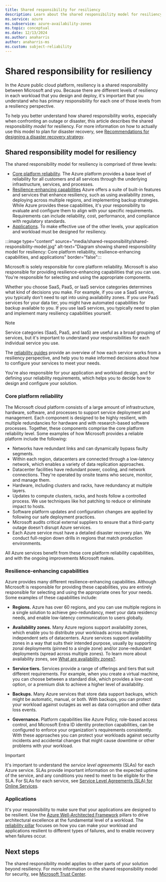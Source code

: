 ```yaml
---
title: Shared responsibility for resiliency
description: Learn about the shared responsibility model for resiliency in the Azure cloud platform.
ms.service: azure
ms.subservice: azure-availability-zones
ms.topic: conceptual
ms.date: 12/13/2024
ms.author: anaharris
author: anaharris-ms
ms.custom: subject-reliability
---
```


# Shared responsibility for resiliency

In the Azure public cloud platform, resiliency is a shared responsibility between Microsoft and you. Because there are different levels of resiliency in each workload that you design and deploy, it's important that you understand who has primary responsibility for each one of those levels from a resiliency perspective.

To help you better understand how shared responsibility works, especially when confronting an outage or disaster, this article describes the shared responsibility *model* for resiliency. For more information on how to actually use this model to plan for disaster recovery, see [Recommendations for designing a disaster recovery strategy](/azure/well-architected/reliability/disaster-recovery).

## Shared responsibility model for resiliency

The shared responsibility model for resiliency is comprised of three levels:

- [Core platform reliability](#core-platform-reliability). The Azure platform provides a base level of reliability for all customers and all services through the underlying infrastructure, services, and processes.
- [Resilience-enhancing capabilities](#resilience-enhancing-capabilities) Azure offers a suite of built-in features and services that enhance resiliency, such as using availability zones, deploying across multiple regions, and implementing backup strategies. While Azure provides these capabilities, it's your responsibility to evaluate and configure them to align with your specific requirements. Requirements can include reliability, cost, performance, and compliance with regulatory standards.
- [Applications](#applications). To make effective use of the other levels, your application and workload must be designed for resiliency.

:::image type="content" source="media/shared-responsibility/shared-responsibility-model.jpg" alt-text="Diagram showing shared responsibility model for resiliency: Core platform reliability, resilience-enhancing capabilities, and applications" border="false":::

Microsoft is solely responsible for core platform reliability. Microsoft is also responsible for providing resilience-enhancing capabilities that you can use. You're responsible for selecting and using the appropriate components.

Whether you choose SaaS, PaaS, or IaaS service categories determines what kind of decisions you make. For example, if you use a SaaS service, you typically don't need to opt into using availability zones. If you use PaaS services for your data tier, you might have automated capabilities for backup available to you. If you use IaaS services, you typically need to plan and implement many resiliency capabilities yourself.

> [!NOTE]
> Service categories (SaaS, PaaS, and IaaS) are useful as a broad grouping of services, but it's important to understand your responsibilities for each individual service you use.
>
> The [reliability guides](./overview-reliability-guidance.md) provide an overview of how each service works from a resiliency perspective, and help you to make informed decisions about how to configure your services to meet your needs.

You're also responsible for your application and workload design, and for defining your reliability requirements, which helps you to decide how to design and configure your solution.

### Core platform reliability

The Microsoft cloud platform consists of a large amount of infrastructure, hardware, software, and processes to support service deployment and management. Each component is designed to be highly resilient, with multiple redundancies for hardware and with research-based software processes. Together, these components comprise the core platform reliability level. Some examples of how Microsoft provides a reliable platform include the following:

- Networks have redundant links and can dynamically bypass faulty segments.
- Within each region, datacenters are connected through a low-latency network, which enables a variety of data replication approaches.
- Datacenter facilities have redundant power, cooling, and network connections. They're operated by onsite teams who secure, monitor, and manage them.
- Hardware, including clusters and racks, have redundancy at multiple layers.
- Updates to compute clusters, racks, and hosts follow a controlled process. We use techniques like hot patching to reduce or eliminate impact to hosts.
- Software platform updates and configuration changes are applied by following our safe deployment practices.
- Microsoft audits critical external suppliers to ensure that a third-party outage doesn't disrupt Azure services.
- Each Azure service must have a detailed disaster recovery plan. We conduct full-region down drills in regions that match production environments.

All Azure services benefit from these core platform reliability capabilities, and with the ongoing improvements Microsoft makes.

### Resilience-enhancing capabilities

Azure provides many different resilience-enhancing capabilities. Although Microsoft is responsible for providing these capabilities, you are entirely responsible for selecting and using the appropriate ones for your needs. Some examples of these capabilities include:

- **Regions.** Azure has over 60 regions, and you can use multiple regions in a single solution to achieve geo-redundancy, meet your data residency needs, and enable low-latency communication to users globally.

- **Availability zones.** Many Azure regions support availability zones, which enable you to distribute your workloads across multiple independent sets of datacenters. Azure services support availability zones in a way that suits their intended purpose, usually by supporting zonal deployments (pinned to a single zone) and/or zone-redundant deployments (spread across multiple zones). To learn more about availability zones, see [What are availability zones?](./availability-zones-overview.md).

- **Service tiers.** Services provide a range of offerings and tiers that suit different requirements. For example, when you create a virtual machine, you can choose between a standard disk, which provides a low-cost option, or a premium disk to achieve a higher level of availability.

- **Backups.** Many Azure services that store data support backups, which might be automatic, manual, or both. With backups, you can protect your workload against outages as well as data corruption and other data loss events.

- **Governance.** Platform capabilities like Azure Policy, role-based access control, and Microsoft Entra ID identity protection capabilities, can be configured to enforce your organization's requirements consistently. With these approaches you can protect your workloads against security incidents and accidental changes that might cause downtime or other problems with your workload.

> [!IMPORTANT]
> It's important to understand the *service level agreements* (SLAs) for each Azure service. SLAs provide important information on the expected uptime of the service, and any conditions you need to meet to be eligible for the SLA. For SLAs for each service, see [Service Level Agreements (SLA) for Online Services](https://www.microsoft.com/licensing/docs/view/Service-Level-Agreements-SLA-for-Online-Services).

### Applications

It's your responsibility to make sure that your applications are designed to be resilient. Use the [Azure Well-Architected Framework](/azure/well-architected) pillars to drive architectural excellence at the fundamental level of a workload. The [reliability pillar](/azure/well-architected/reliability/) focuses on how you can make your workload and applications resilient to different types of failures, and to enable recovery when failures occur.

## Next steps

The shared responsibility model applies to other parts of your solution beyond resiliency. For more information on the shared responsibility model for security, see [Microsoft Trust Center](../security/fundamentals/shared-responsibility.md).
